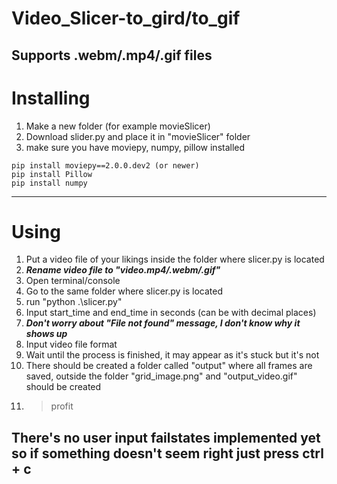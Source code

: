 # Video_Slicer-to_gird/to_gif
Supports .webm/.mp4/.gif files
---
# Installing
1. Make a new folder (for example movieSlicer)
2. Download slider.py and place it in "movieSlicer" folder
3. make sure you have moviepy, numpy, pillow installed
```
pip install moviepy==2.0.0.dev2 (or newer)
pip install Pillow
pip install numpy
```
---

# Using

1. Put a video file of your likings inside the folder where slicer.py is located
2. ***Rename video file to "video.mp4/.webm/.gif"***
3. Open terminal/console
4. Go to the same folder where slicer.py is located
5. run "python .\slicer.py"
6. Input start_time and end_time in seconds (can be with decimal places)
7. ***Don't worry about "File not found" message, I don't know why it shows up***
8. Input video file format
9. Wait until the process is finished, it may appear as it's stuck but it's not
10. There should be created a folder called "output" where all frames are saved, outside the folder "grid_image.png" and "output_video.gif" should be created
11. >profit

## There's no user input failstates implemented yet so if something doesn't seem right just press ctrl + c
